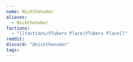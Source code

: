 ```yaml
---
name: Nickthenuker
aliases:
  - Nickthenuker
factions:
  - "[[factions/VTubers Place|VTubers Place]]"
reddit: 
discord: "@nickthenuker"
tags:
---
```

